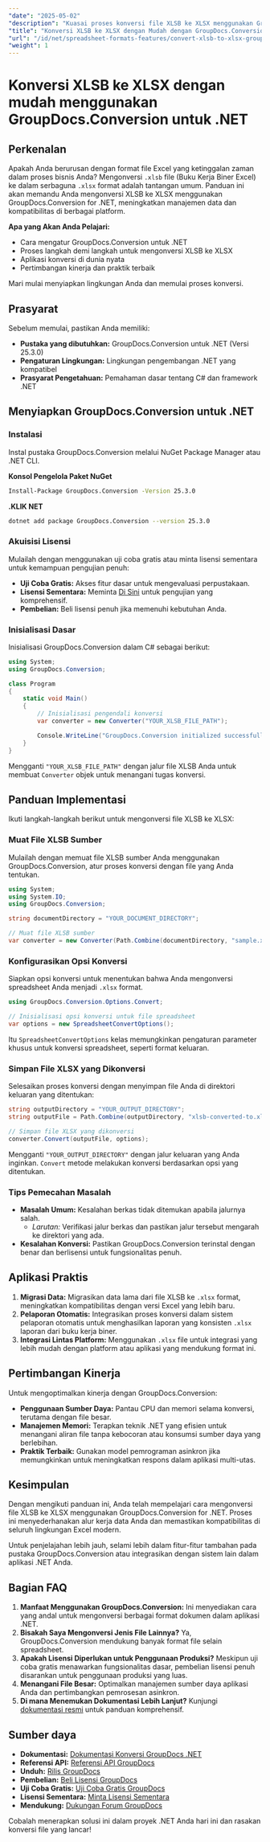 ```yaml
---
"date": "2025-05-02"
"description": "Kuasai proses konversi file XLSB ke XLSX menggunakan GroupDocs.Conversion for .NET. Panduan ini menyediakan pendekatan terperinci, langkah demi langkah untuk meningkatkan alur kerja data Anda."
"title": "Konversi XLSB ke XLSX dengan Mudah dengan GroupDocs.Conversion untuk .NET | Panduan Langkah demi Langkah"
"url": "/id/net/spreadsheet-formats-features/convert-xlsb-to-xlsx-groupdocs-conversion-net/"
"weight": 1
---
```


# Konversi XLSB ke XLSX dengan mudah menggunakan GroupDocs.Conversion untuk .NET

## Perkenalan

Apakah Anda berurusan dengan format file Excel yang ketinggalan zaman dalam proses bisnis Anda? Mengonversi `.xlsb` file (Buku Kerja Biner Excel) ke dalam serbaguna `.xlsx` format adalah tantangan umum. Panduan ini akan memandu Anda mengonversi XLSB ke XLSX menggunakan GroupDocs.Conversion for .NET, meningkatkan manajemen data dan kompatibilitas di berbagai platform.

**Apa yang Akan Anda Pelajari:**
- Cara mengatur GroupDocs.Conversion untuk .NET
- Proses langkah demi langkah untuk mengonversi XLSB ke XLSX
- Aplikasi konversi di dunia nyata
- Pertimbangan kinerja dan praktik terbaik

Mari mulai menyiapkan lingkungan Anda dan memulai proses konversi.

## Prasyarat

Sebelum memulai, pastikan Anda memiliki:
- **Pustaka yang dibutuhkan:** GroupDocs.Conversion untuk .NET (Versi 25.3.0)
- **Pengaturan Lingkungan:** Lingkungan pengembangan .NET yang kompatibel
- **Prasyarat Pengetahuan:** Pemahaman dasar tentang C# dan framework .NET

## Menyiapkan GroupDocs.Conversion untuk .NET

### Instalasi

Instal pustaka GroupDocs.Conversion melalui NuGet Package Manager atau .NET CLI.

**Konsol Pengelola Paket NuGet**
```bash
Install-Package GroupDocs.Conversion -Version 25.3.0
```

**.KLIK NET**
```bash
dotnet add package GroupDocs.Conversion --version 25.3.0
```

### Akuisisi Lisensi

Mulailah dengan menggunakan uji coba gratis atau minta lisensi sementara untuk kemampuan pengujian penuh:
- **Uji Coba Gratis:** Akses fitur dasar untuk mengevaluasi perpustakaan.
- **Lisensi Sementara:** Meminta [Di Sini](https://purchase.groupdocs.com/temporary-license/) untuk pengujian yang komprehensif.
- **Pembelian:** Beli lisensi penuh jika memenuhi kebutuhan Anda.

### Inisialisasi Dasar

Inisialisasi GroupDocs.Conversion dalam C# sebagai berikut:

```csharp
using System;
using GroupDocs.Conversion;

class Program
{
    static void Main()
    {
        // Inisialisasi pengendali konversi
        var converter = new Converter("YOUR_XLSB_FILE_PATH");

        Console.WriteLine("GroupDocs.Conversion initialized successfully.");
    }
}
```

Mengganti `"YOUR_XLSB_FILE_PATH"` dengan jalur file XLSB Anda untuk membuat `Converter` objek untuk menangani tugas konversi.

## Panduan Implementasi

Ikuti langkah-langkah berikut untuk mengonversi file XLSB ke XLSX:

### Muat File XLSB Sumber

Mulailah dengan memuat file XLSB sumber Anda menggunakan GroupDocs.Conversion, atur proses konversi dengan file yang Anda tentukan.

```csharp
using System;
using System.IO;
using GroupDocs.Conversion;

string documentDirectory = "YOUR_DOCUMENT_DIRECTORY";

// Muat file XLSB sumber
var converter = new Converter(Path.Combine(documentDirectory, "sample.xlsb"));
```

### Konfigurasikan Opsi Konversi

Siapkan opsi konversi untuk menentukan bahwa Anda mengonversi spreadsheet Anda menjadi `.xlsx` format.

```csharp
using GroupDocs.Conversion.Options.Convert;

// Inisialisasi opsi konversi untuk file spreadsheet
var options = new SpreadsheetConvertOptions();
```

Itu `SpreadsheetConvertOptions` kelas memungkinkan pengaturan parameter khusus untuk konversi spreadsheet, seperti format keluaran.

### Simpan File XLSX yang Dikonversi

Selesaikan proses konversi dengan menyimpan file Anda di direktori keluaran yang ditentukan:

```csharp
string outputDirectory = "YOUR_OUTPUT_DIRECTORY";
string outputFile = Path.Combine(outputDirectory, "xlsb-converted-to.xlsx");

// Simpan file XLSX yang dikonversi
converter.Convert(outputFile, options);
```

Mengganti `"YOUR_OUTPUT_DIRECTORY"` dengan jalur keluaran yang Anda inginkan. `Convert` metode melakukan konversi berdasarkan opsi yang ditentukan.

### Tips Pemecahan Masalah
- **Masalah Umum:** Kesalahan berkas tidak ditemukan apabila jalurnya salah.
  - *Larutan:* Verifikasi jalur berkas dan pastikan jalur tersebut mengarah ke direktori yang ada.
- **Kesalahan Konversi:** Pastikan GroupDocs.Conversion terinstal dengan benar dan berlisensi untuk fungsionalitas penuh.

## Aplikasi Praktis
1. **Migrasi Data:** Migrasikan data lama dari file XLSB ke `.xlsx` format, meningkatkan kompatibilitas dengan versi Excel yang lebih baru.
2. **Pelaporan Otomatis:** Integrasikan proses konversi dalam sistem pelaporan otomatis untuk menghasilkan laporan yang konsisten `.xlsx` laporan dari buku kerja biner.
3. **Integrasi Lintas Platform:** Menggunakan `.xlsx` file untuk integrasi yang lebih mudah dengan platform atau aplikasi yang mendukung format ini.

## Pertimbangan Kinerja
Untuk mengoptimalkan kinerja dengan GroupDocs.Conversion:
- **Penggunaan Sumber Daya:** Pantau CPU dan memori selama konversi, terutama dengan file besar.
- **Manajemen Memori:** Terapkan teknik .NET yang efisien untuk menangani aliran file tanpa kebocoran atau konsumsi sumber daya yang berlebihan.
- **Praktik Terbaik:** Gunakan model pemrograman asinkron jika memungkinkan untuk meningkatkan respons dalam aplikasi multi-utas.

## Kesimpulan
Dengan mengikuti panduan ini, Anda telah mempelajari cara mengonversi file XLSB ke XLSX menggunakan GroupDocs.Conversion for .NET. Proses ini menyederhanakan alur kerja data Anda dan memastikan kompatibilitas di seluruh lingkungan Excel modern.

Untuk penjelajahan lebih jauh, selami lebih dalam fitur-fitur tambahan pada pustaka GroupDocs.Conversion atau integrasikan dengan sistem lain dalam aplikasi .NET Anda.

## Bagian FAQ
1. **Manfaat Menggunakan GroupDocs.Conversion:** Ini menyediakan cara yang andal untuk mengonversi berbagai format dokumen dalam aplikasi .NET.
2. **Bisakah Saya Mengonversi Jenis File Lainnya?** Ya, GroupDocs.Conversion mendukung banyak format file selain spreadsheet.
3. **Apakah Lisensi Diperlukan untuk Penggunaan Produksi?** Meskipun uji coba gratis menawarkan fungsionalitas dasar, pembelian lisensi penuh disarankan untuk penggunaan produksi yang luas.
4. **Menangani File Besar:** Optimalkan manajemen sumber daya aplikasi Anda dan pertimbangkan pemrosesan asinkron.
5. **Di mana Menemukan Dokumentasi Lebih Lanjut?** Kunjungi [dokumentasi resmi](https://docs.groupdocs.com/conversion/net/) untuk panduan komprehensif.

## Sumber daya
- **Dokumentasi:** [Dokumentasi Konversi GroupDocs .NET](https://docs.groupdocs.com/conversion/net/)
- **Referensi API:** [Referensi API GroupDocs](https://reference.groupdocs.com/conversion/net/)
- **Unduh:** [Rilis GroupDocs](https://releases.groupdocs.com/conversion/net/)
- **Pembelian:** [Beli Lisensi GroupDocs](https://purchase.groupdocs.com/buy)
- **Uji Coba Gratis:** [Uji Coba Gratis GroupDocs](https://releases.groupdocs.com/conversion/net/)
- **Lisensi Sementara:** [Minta Lisensi Sementara](https://purchase.groupdocs.com/temporary-license/)
- **Mendukung:** [Dukungan Forum GroupDocs](https://forum.groupdocs.com/c/conversion/10)

Cobalah menerapkan solusi ini dalam proyek .NET Anda hari ini dan rasakan konversi file yang lancar!